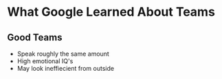 # What Google Learned About Teams

## Good Teams

* Speak roughly the same amount
* High emotional IQ's
* May look ineffiecient from outside

